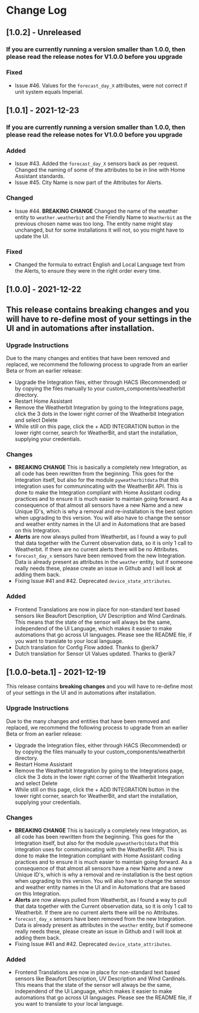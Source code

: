 # Change Log

## [1.0.2] - Unreleased

### If you are currently running a version smaller than 1.0.0, then please read the release notes for V1.0.0 before you upgrade

### Fixed

- Issue #46. Values for the `forecast_day_X` attributes, were not correct if unit system equals Imperial.


## [1.0.1] - 2021-12-23

### If you are currently running a version smaller than 1.0.0, then please read the release notes for V1.0.0 before you upgrade

### Added

- Issue #43. Added the `forecast_day_X` sensors back as per request. Changed the naming of some of the attributes to be in line with Home Assistant standards.
- Issue #45. City Name is now part of the Attributes for Alerts.

### Changed

- Issue #44. **BREAKING CHANGE** Changed the name of the weather entity to `weather.weatherbit` and the Friendly Name to `Weatherbit` as the previous chosen name was too long. The entity name might stay unchanged, but for some installations it will not, so you might have to update the UI.

### Fixed

- Changed the formula to extract English and Local Language text from the Alerts, to ensure they were in the right order every time.


## [1.0.0] - 2021-12-22

## This release contains breaking changes and you will have to re-define most of your settings in the UI and in automations after installation.

### Upgrade Instructions

Due to the many changes and entities that have been removed and replaced, we recommend the following process to upgrade from an earlier Beta or from an earlier release:

- Upgrade the Integration files, either through HACS (Recommended) or by copying the files manually to your custom_components/weatherbit directory.
- Restart Home Assistant
- Remove the Weatherbit Integration by going to the Integrations page, click the 3 dots in the lower right corner of the Weatherbit Integration and select Delete
- While still on this page, click the + ADD INTEGRATION button in the lower right corner, search for WeatherBit, and start the installation, supplying your credentials.

### Changes

- **BREAKING CHANGE** This is basically a completely new Integration, as all code has been rewritten from the beginning. This goes for the Integration itself, but also for the module `pyweatherbitdata` that this integration uses for communincating with the WeatherBit API. This is done to make the Integration compliant with Home Assistant coding practices and to ensure it is much easier to maintain going forward. As a consequence of that almost all sensors have a new Name and a new Unique ID's, which is why a removal and re-installation is the best option when upgrading to this version. You will also have to change the sensor  and weather entity names in the UI and in Automations that are based on this Integration.
- **Alerts** are now always pulled from Weatherbit, as I found a way to pull that data together with the Current observation data, so it is only 1 call to Weatherbit. If there are no current alerts there will be no Attributes.
- `forecast_day_x` sensors have been removed from the new Integration. Data is already present as attributes in the `weather` entity, but if someone really needs these, please create an issue in Github and I will look at adding them back.
- Fixing Issue #41 and #42. Deprecated `device_state_attributes`.

### Added
- Frontend Translations are now in place for non-standard text based sensors like Beaufort Description, UV Description and Wind Cardinals. This means that the state of the sensor will always be the same, independend of the UI Language, which makes it easier to make automations that go across UI languages. Please see the README file, if you want to translate to your local language.
- Dutch translation for Config Flow added. Thanks to @erik7
- Dutch translation for Sensor UI Values updated. Thanks to @erik7


## [1.0.0-beta.1] - 2021-12-19

This release contains **breaking changes** and you will have to re-define most of your settings in the UI and in automations after installation.

### Upgrade Instructions
Due to the many changes and entities that have been removed and replaced, we recommend the following process to upgrade from an earlier Beta or from an earlier release:

- Upgrade the Integration files, either through HACS (Recommended) or by copying the files manually to your custom_components/weatherbit directory.
- Restart Home Assistant
- Remove the Weatherbit Integration by going to the Integrations page, click the 3 dots in the lower right corner of the Weatherbit Integration and select Delete
- While still on this page, click the + ADD INTEGRATION button in the lower right corner, search for WeatherBit, and start the installation, supplying your credentials.

### Changes
- **BREAKING CHANGE** This is basically a completely new Integration, as all code has been rewritten from the beginning. This goes for the Integration itself, but also for the module `pyweatherbitdata` that this integration uses for communincating with the WeatherBit API. This is done to make the Integration compliant with Home Assistant coding practices and to ensure it is much easier to maintain going forward. As a consequence of that almost all sensors have a new Name and a new Unique ID's, which is why a removal and re-installation is the best option when upgrading to this version. You will also have to change the sensor  and weather entity names in the UI and in Automations that are based on this Integration.
- **Alerts** are now always pulled from Weatherbit, as I found a way to pull that data together with the Current observation data, so it is only 1 call to Weatherbit. If there are no current alerts there will be no Attributes.
- `forecast_day_x` sensors have been removed from the new Integration. Data is already present as attributes in the `weather` entity, but if someone really needs these, please create an issue in Github and I will look at adding them back.
- Fixing Issue #41 and #42. Deprecated `device_state_attributes`.

### Added
- Frontend Translations are now in place for non-standard text based sensors like Beaufort Description, UV Description and Wind Cardinals. This means that the state of the sensor will always be the same, independend of the UI Language, which makes it easier to make automations that go across UI languages. Please see the README file, if you want to translate to your local language.

